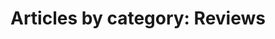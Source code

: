 ---
layout: post-by-category
title: 'Articles by category: Reviews'
category: review
image:
   feature: review.jpg
permalink: review/
---
